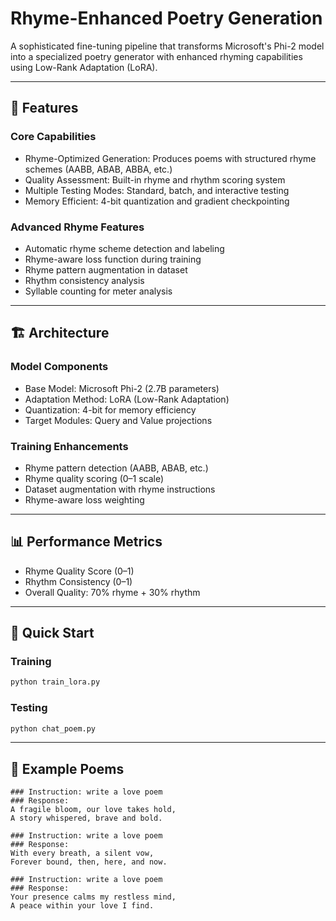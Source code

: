 # Rhyme-Enhanced Poetry Generation

A sophisticated fine-tuning pipeline that transforms Microsoft's Phi-2 model into a specialized poetry generator with enhanced rhyming capabilities using Low-Rank Adaptation (LoRA).

---

## 🎯 Features

### Core Capabilities
- Rhyme-Optimized Generation: Produces poems with structured rhyme schemes (AABB, ABAB, ABBA, etc.)
- Quality Assessment: Built-in rhyme and rhythm scoring system
- Multiple Testing Modes: Standard, batch, and interactive testing
- Memory Efficient: 4-bit quantization and gradient checkpointing

### Advanced Rhyme Features
- Automatic rhyme scheme detection and labeling
- Rhyme-aware loss function during training
- Rhyme pattern augmentation in dataset
- Rhythm consistency analysis
- Syllable counting for meter analysis

---

## 🏗️ Architecture

### Model Components
- Base Model: Microsoft Phi-2 (2.7B parameters)
- Adaptation Method: LoRA (Low-Rank Adaptation)
- Quantization: 4-bit for memory efficiency
- Target Modules: Query and Value projections

### Training Enhancements
- Rhyme pattern detection (AABB, ABAB, etc.)
- Rhyme quality scoring (0–1 scale)
- Dataset augmentation with rhyme instructions
- Rhyme-aware loss weighting

---

## 📊 Performance Metrics

- Rhyme Quality Score (0–1)
- Rhythm Consistency (0–1)
- Overall Quality: 70% rhyme + 30% rhythm

---

## 🚀 Quick Start

### Training
```bash
python train_lora.py
```

### Testing
```bash
python chat_poem.py
```

---

## 💌 Example Poems

```
### Instruction: write a love poem
### Response:
A fragile bloom, our love takes hold,
A story whispered, brave and bold.

### Instruction: write a love poem
### Response:
With every breath, a silent vow,
Forever bound, then, here, and now.

### Instruction: write a love poem
### Response:
Your presence calms my restless mind,
A peace within your love I find.
```

